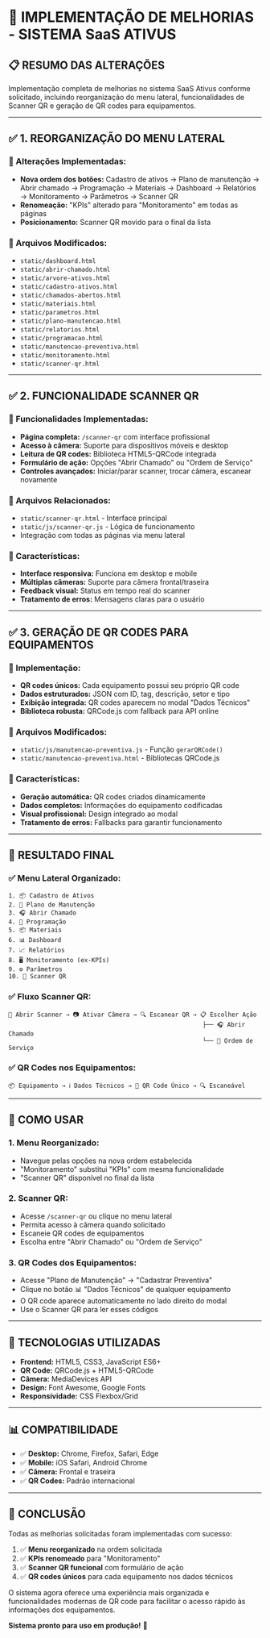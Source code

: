 # 🚀 IMPLEMENTAÇÃO DE MELHORIAS - SISTEMA SaaS ATIVUS

## 📋 **RESUMO DAS ALTERAÇÕES**

Implementação completa de melhorias no sistema SaaS Ativus conforme solicitado, incluindo reorganização do menu lateral, funcionalidades de Scanner QR e geração de QR codes para equipamentos.

---

## ✅ **1. REORGANIZAÇÃO DO MENU LATERAL**

### **🔧 Alterações Implementadas:**
- **Nova ordem dos botões:** Cadastro de ativos → Plano de manutenção → Abrir chamado → Programação → Materiais → Dashboard → Relatórios → Monitoramento → Parâmetros → Scanner QR
- **Renomeação:** "KPIs" alterado para "Monitoramento" em todas as páginas
- **Posicionamento:** Scanner QR movido para o final da lista

### **📁 Arquivos Modificados:**
- `static/dashboard.html`
- `static/abrir-chamado.html`
- `static/arvore-ativos.html`
- `static/cadastro-ativos.html`
- `static/chamados-abertos.html`
- `static/materiais.html`
- `static/parametros.html`
- `static/plano-manutencao.html`
- `static/relatorios.html`
- `static/programacao.html`
- `static/manutencao-preventiva.html`
- `static/monitoramento.html`
- `static/scanner-qr.html`

---

## ✅ **2. FUNCIONALIDADE SCANNER QR**

### **🔧 Funcionalidades Implementadas:**
- **Página completa:** `/scanner-qr` com interface profissional
- **Acesso à câmera:** Suporte para dispositivos móveis e desktop
- **Leitura de QR codes:** Biblioteca HTML5-QRCode integrada
- **Formulário de ação:** Opções "Abrir Chamado" ou "Ordem de Serviço"
- **Controles avançados:** Iniciar/parar scanner, trocar câmera, escanear novamente

### **📁 Arquivos Relacionados:**
- `static/scanner-qr.html` - Interface principal
- `static/js/scanner-qr.js` - Lógica de funcionamento
- Integração com todas as páginas via menu lateral

### **🎯 Características:**
- **Interface responsiva:** Funciona em desktop e mobile
- **Múltiplas câmeras:** Suporte para câmera frontal/traseira
- **Feedback visual:** Status em tempo real do scanner
- **Tratamento de erros:** Mensagens claras para o usuário

---

## ✅ **3. GERAÇÃO DE QR CODES PARA EQUIPAMENTOS**

### **🔧 Implementação:**
- **QR codes únicos:** Cada equipamento possui seu próprio QR code
- **Dados estruturados:** JSON com ID, tag, descrição, setor e tipo
- **Exibição integrada:** QR codes aparecem no modal "Dados Técnicos"
- **Biblioteca robusta:** QRCode.js com fallback para API online

### **📁 Arquivos Modificados:**
- `static/js/manutencao-preventiva.js` - Função `gerarQRCode()`
- `static/manutencao-preventiva.html` - Bibliotecas QRCode.js

### **🎯 Características:**
- **Geração automática:** QR codes criados dinamicamente
- **Dados completos:** Informações do equipamento codificadas
- **Visual profissional:** Design integrado ao modal
- **Tratamento de erros:** Fallbacks para garantir funcionamento

---

## 🎯 **RESULTADO FINAL**

### **✅ Menu Lateral Organizado:**
```
1. 📦 Cadastro de Ativos
2. 🔧 Plano de Manutenção  
3. 🎧 Abrir Chamado
4. 📅 Programação
5. 📦 Materiais
6. 📊 Dashboard
7. 📈 Relatórios
8. 🖥️ Monitoramento (ex-KPIs)
9. ⚙️ Parâmetros
10. 📱 Scanner QR
```

### **✅ Fluxo Scanner QR:**
```
📱 Abrir Scanner → 📷 Ativar Câmera → 🔍 Escanear QR → 📋 Escolher Ação
                                                      ├── 🎧 Abrir Chamado
                                                      └── 🔧 Ordem de Serviço
```

### **✅ QR Codes nos Equipamentos:**
```
📦 Equipamento → ℹ️ Dados Técnicos → 📱 QR Code Único → 🔍 Escaneável
```

---

## 🚀 **COMO USAR**

### **1. Menu Reorganizado:**
- Navegue pelas opções na nova ordem estabelecida
- "Monitoramento" substitui "KPIs" com mesma funcionalidade
- "Scanner QR" disponível no final da lista

### **2. Scanner QR:**
- Acesse `/scanner-qr` ou clique no menu lateral
- Permita acesso à câmera quando solicitado
- Escaneie QR codes de equipamentos
- Escolha entre "Abrir Chamado" ou "Ordem de Serviço"

### **3. QR Codes dos Equipamentos:**
- Acesse "Plano de Manutenção" → "Cadastrar Preventiva"
- Clique no botão 📊 "Dados Técnicos" de qualquer equipamento
- O QR code aparece automaticamente no lado direito do modal
- Use o Scanner QR para ler esses códigos

---

## 🔧 **TECNOLOGIAS UTILIZADAS**

- **Frontend:** HTML5, CSS3, JavaScript ES6+
- **QR Code:** QRCode.js + HTML5-QRCode
- **Câmera:** MediaDevices API
- **Design:** Font Awesome, Google Fonts
- **Responsividade:** CSS Flexbox/Grid

---

## 📊 **COMPATIBILIDADE**

- ✅ **Desktop:** Chrome, Firefox, Safari, Edge
- ✅ **Mobile:** iOS Safari, Android Chrome
- ✅ **Câmera:** Frontal e traseira
- ✅ **QR Codes:** Padrão internacional

---

## 🎉 **CONCLUSÃO**

Todas as melhorias solicitadas foram implementadas com sucesso:

1. ✅ **Menu reorganizado** na ordem solicitada
2. ✅ **KPIs renomeado** para "Monitoramento"  
3. ✅ **Scanner QR funcional** com formulário de ação
4. ✅ **QR codes únicos** para cada equipamento nos dados técnicos

O sistema agora oferece uma experiência mais organizada e funcionalidades modernas de QR code para facilitar o acesso rápido às informações dos equipamentos.

**Sistema pronto para uso em produção!** 🚀

